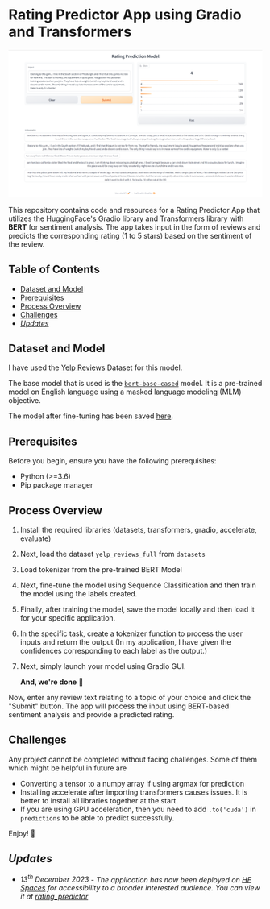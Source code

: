 # Rating Predictor App using Gradio and Transformers

![App Demo](https://github.com/hsr-22/RatingPredictor_HF/blob/main/app_demo.png)

This repository contains code and resources for a Rating Predictor App that utilizes the HuggingFace's Gradio library and Transformers library with **BERT** for sentiment analysis. The app takes input in the form of reviews and predicts the corresponding rating (1 to 5 stars) based on the sentiment of the review.

## Table of Contents
- [Dataset and Model](#dataset-and-model)
- [Prerequisites](#prerequisites)
- [Process Overview](#process-overview)
- [Challenges](#challenges)
- [*Updates*](#updates)

## Dataset and Model
I have used the [Yelp Reviews](https://huggingface.co/datasets/yelp_review_full) Dataset for this model.

The base model that is used is the [``bert-base-cased``](https://huggingface.co/bert-base-cased) model. It is a pre-trained model on English language using a masked language modeling (MLM) objective.

The model after fine-tuning has been saved [here](https://drive.google.com/drive/folders/1FX8Gjbbq_qFze5TCjDEmOFkH5rOHUB1X).

## Prerequisites
Before you begin, ensure you have the following prerequisites:
- Python (>=3.6)
- Pip package manager

## Process Overview
1. Install the required libraries (datasets, transformers, gradio, accelerate, evaluate)
2. Next, load the dataset ```yelp_reviews_full``` from ``datasets``
3. Load tokenizer from the pre-trained BERT Model
4. Next, fine-tune the model using Sequence Classification and then train the model using the labels created.
5. Finally, after training the model, save the model locally and then load it for your specific application.
6. In the specific task, create a tokenizer function to process the user inputs and return the output (In my application, I have given the confidences corresponding to each label as the output.)
7. Next, simply launch your model using Gradio GUI. 

   **And, we're done** 🥳

Now, enter any review text relating to a topic of your choice and click the "Submit" button. The app will process the input using BERT-based sentiment analysis and provide a predicted rating. 

## Challenges
Any project cannot be completed without facing challenges.
Some of them which might be helpful in future are
- Converting a tensor to a numpy array if using argmax for prediction
- Installing accelerate after importing transformers causes issues. It is better to install all libraries together at the start.
- If you are using GPU acceleration, then you need to add ``.to('cuda')`` in ``predictions`` to be able to predict successfully.

Enjoy! 🚀

## *Updates*
- *13<sup>th</sup> December 2023* - *The application has now been deployed on [HF Spaces](https://huggingface.co/spaces/) for accessibility to a broader interested audience. You can view it at [rating_predictor](https://huggingface.co/spaces/hsr-22/rating_predictor)*
